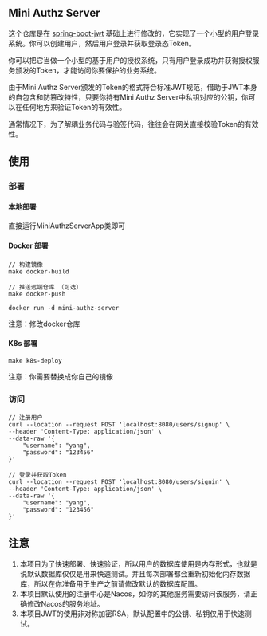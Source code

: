 ## Mini Authz Server
这个仓库是在 [spring-boot-jwt](https://github.com/murraco/spring-boot-jwt) 基础上进行修改的，它实现了一个小型的用户登录系统。你可以创建用户，然后用户登录并获取登录态Token。

你可以把它当做一个小型的基于用户的授权系统，只有用户登录成功并获得授权服务颁发的Token，才能访问你要保护的业务系统。

由于Mini Authz Server颁发的Token的格式符合标准JWT规范，借助于JWT本身的自包含和防篡改特性，只要你持有Mini Authz Server中私钥对应的公钥，你可以在任何地方来验证Token的有效性。

通常情况下，为了解耦业务代码与验签代码，往往会在网关直接校验Token的有效性。

## 使用
### 部署
#### 本地部署
直接运行MiniAuthzServerApp类即可

#### Docker 部署
```
// 构建镜像
make docker-build

// 推送远端仓库 （可选）
make docker-push

docker run -d mini-authz-server
```

注意：修改docker仓库

#### K8s 部署
```
make k8s-deploy
```
注意：你需要替换成你自己的镜像

### 访问

```
// 注册用户
curl --location --request POST 'localhost:8080/users/signup' \
--header 'Content-Type: application/json' \
--data-raw '{
    "username": "yang",
    "password": "123456"
}'

// 登录并获取Token
curl --location --request POST 'localhost:8080/users/signin' \
--header 'Content-Type: application/json' \
--data-raw '{
    "username": "yang",
    "password": "123456"
}'

```

## 注意
1. 本项目为了快速部署、快速验证，所以用户的数据库使用是内存形式，也就是说默认数据库仅仅是用来快速测试。并且每次部署都会重新初始化内存数据库，所以在你准备用于生产之前请修改默认的数据库配置。
2. 本项目默认使用的注册中心是Nacos，如你的其他服务需要访问该服务，请正确修改Nacos的服务地址。
3. 本项目JWT的使用非对称加密RSA，默认配置中的公钥、私钥仅用于快速测试。